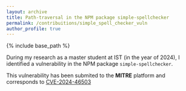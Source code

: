 ```yaml
---
layout: archive
title: Path-traversal in the NPM package simple-spellchecker
permalink: /contribuitions/simple_spell_checker_vuln
author_profile: true
---
```


{% include base_path %}

During my research as a master student at IST (in the year of 2024), I identified a vulnerability in the NPM package `simple-spellchecker`.

This vulnerability has been submited to the **MITRE** platform and corresponds to [CVE-2024-46503](https://www.cve.org/CVERecord?id=CVE-2024-46503)

